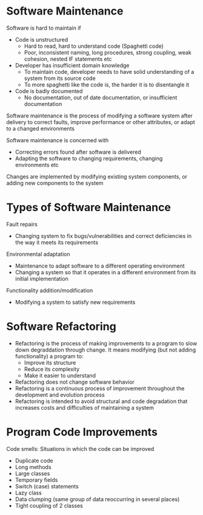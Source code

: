 # Software Maintenance

Software is hard to maintain if

-   Code is unstructured
    -   Hard to read, hard to understand code (Spaghetti code)
    -   Poor, inconsistent naming, long procedures, strong coupling, weak cohesion, nested IF statements etc
-   Developer has insufficient domain knowledge
    -   To maintain code, developer needs to have solid understanding of a system from its source code
    -   To more spaghetti like the code is, the harder it is to disentangle it
-   Code is badly documented
    -   No documentation, out of date documentation, or insufficient documentation

Software maintenance is the process of modifying a software system after delivery to correct faults, improve performance or other attributes, or adapt to a changed environments

Software maintenance is concerned with

-   Correcting errors found after software is delivered
-   Adapting the software to changing requirements, changing environments etc

Changes are implemented by modifying existing system components, or adding new components to the system

# Types of Software Maintenance

Fault repairs

-   Changing system to fix bugs/vulnerabilities and correct deficiencies in the way it meets its requirements

Environmental adaptation

-   Maintenance to adapt software to a different operating environment
-   Changing a system so that it operates in a different environment from its initial implementation

Functionality addition/modification

-   Modifying a system to satisfy new requirements

# Software Refactoring

-   Refactoring is the process of making improvements to a program to slow down degraddation through change. It means modifying (but not adding functionality) a program to:
    -   Improve its structure
    -   Reduce its complexity
    -   Make it easier to understand
-   Refactoring does not change software behavior
-   Refactoring is a continuous process of improvement throughout the development and evolution process
-   Refactoring is intended to avoid structural and code degradation that increases costs and difficulties of maintaining a system

# Program Code Improvements

Code smells: Situations in which the code can be improved

-   Duplicate code
-   Long methods
-   Large classes
-   Temporary fields
-   Switch (case) statements
-   Lazy class
-   Data clumping (same group of data reoccurring in several places)
-   Tight coupling of 2 classes
